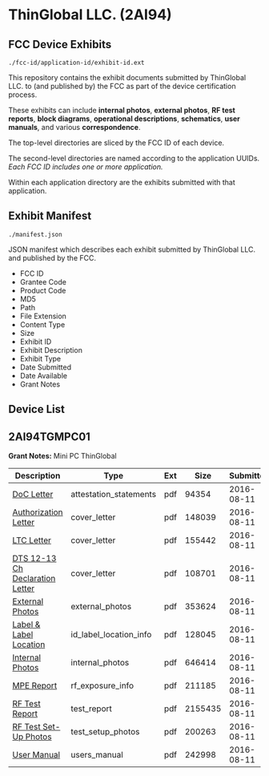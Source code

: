 # ThinGlobal LLC. (2AI94)
## FCC Device Exhibits

```
./fcc-id/application-id/exhibit-id.ext
```

This repository contains the exhibit documents submitted by ThinGlobal LLC. to (and published by) the FCC as part of the device certification process.

These exhibits can include **internal photos**, **external photos**, **RF test reports**, **block diagrams**, **operational descriptions**, **schematics**, **user manuals**, and various **correspondence**.

The top-level directories are sliced by the FCC ID of each device.

The second-level directories are named according to the application UUIDs. *Each FCC ID includes one or more application.*

Within each application directory are the exhibits submitted with that application. 

## Exhibit Manifest

```
./manifest.json
```

JSON manifest which describes each exhibit submitted by ThinGlobal LLC. and published by the FCC.

- FCC ID
- Grantee Code
- Product Code
- MD5
- Path
- File Extension
- Content Type
- Size
- Exhibit ID
- Exhibit Description
- Exhibit Type
- Date Submitted
- Date Available
- Grant Notes

## Device List
## 2AI94TGMPC01
**Grant Notes:** Mini PC ThinGlobal

| Description | Type | Ext | Size | Submitted | Available |
| ----------- | ---- | --- | ---- | --------- | --------- |
| [DoC Letter](2AI94TGMPC01/999cd2a561efb686b09815a6b52336fe/3094432.pdf) | attestation_statements | pdf | 94354 | 2016-08-11 | 2016-08-11 |
| [Authorization Letter](2AI94TGMPC01/999cd2a561efb686b09815a6b52336fe/3094434.pdf) | cover_letter | pdf | 148039 | 2016-08-11 | 2016-08-11 |
| [LTC Letter](2AI94TGMPC01/999cd2a561efb686b09815a6b52336fe/3094435.pdf) | cover_letter | pdf | 155442 | 2016-08-11 | 2016-08-11 |
| [DTS 12-13 Ch Declaration Letter](2AI94TGMPC01/999cd2a561efb686b09815a6b52336fe/3094436.pdf) | cover_letter | pdf | 108701 | 2016-08-11 | 2016-08-11 |
| [External Photos](2AI94TGMPC01/999cd2a561efb686b09815a6b52336fe/3094437.pdf) | external_photos | pdf | 353624 | 2016-08-11 | 2016-08-11 |
| [Label & Label Location](2AI94TGMPC01/999cd2a561efb686b09815a6b52336fe/3094438.pdf) | id_label_location_info | pdf | 128045 | 2016-08-11 | 2016-08-11 |
| [Internal Photos](2AI94TGMPC01/999cd2a561efb686b09815a6b52336fe/3094439.pdf) | internal_photos | pdf | 646414 | 2016-08-11 | 2016-08-11 |
| [MPE Report](2AI94TGMPC01/999cd2a561efb686b09815a6b52336fe/3094441.pdf) | rf_exposure_info | pdf | 211185 | 2016-08-11 | 2016-08-11 |
| [RF Test Report](2AI94TGMPC01/999cd2a561efb686b09815a6b52336fe/3094444.pdf) | test_report | pdf | 2155435 | 2016-08-11 | 2016-08-11 |
| [RF Test Set-Up Photos](2AI94TGMPC01/999cd2a561efb686b09815a6b52336fe/3094445.pdf) | test_setup_photos | pdf | 200263 | 2016-08-11 | 2016-08-11 |
| [User Manual](2AI94TGMPC01/999cd2a561efb686b09815a6b52336fe/3094443.pdf) | users_manual | pdf | 242998 | 2016-08-11 | 2016-08-11 |
